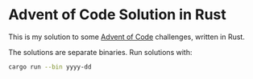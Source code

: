 # Advent of Code Solution in Rust

This is my solution to some [Advent of Code](https://adventofcode.com) challenges, written in Rust.

The solutions are separate binaries. Run solutions with:

```bash
cargo run --bin yyyy-dd
```